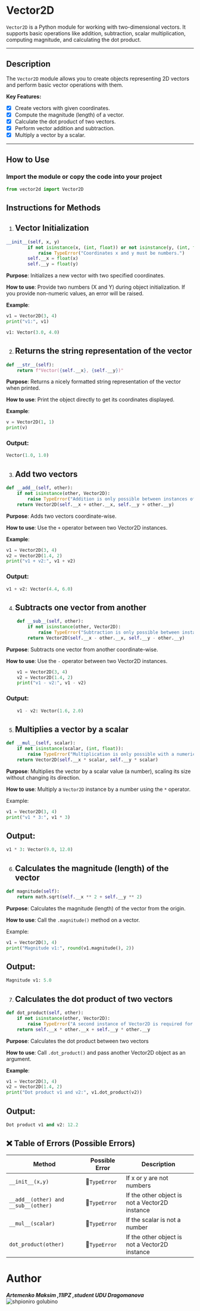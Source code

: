 # Vector2D 

`Vector2D` is a Python module for working with two-dimensional vectors. It supports basic operations like addition, subtraction, scalar multiplication, computing magnitude, and calculating the dot product.

---

##  Description

The `Vector2D` module allows you to create objects representing 2D vectors and perform basic vector operations with them.

**Key Features:**
- [X] Create vectors with given coordinates.
- [X] Compute the magnitude (length) of a vector.
- [X] Calculate the dot product of two vectors.
- [X] Perform vector addition and subtraction.
- [X] Multiply a vector by a scalar.

---

##  How to Use

###  Import the module or copy the code into your project
```python
from vector2d import Vector2D  
```
## Instructions for Methods
1. ## Vector Initialization
```py
__init__(self, x, y)
        if not isinstance(x, (int, float)) or not isinstance(y, (int, float)):
            raise TypeError("Coordinates x and y must be numbers.")
        self.__x = float(x)
        self.__y = float(y)
```
**Purpose**:
Initializes a new vector with two specified coordinates.

**How to use**:
Provide two numbers (X and Y) during object initialization.
If you provide non-numeric values, an error will be raised.

**Example**:
```py
v1 = Vector2D(3, 4)
print("v1:", v1)

v1: Vector(3.0, 4.0)
```

2. ## Returns the string representation of the vector
```py
def __str__(self):
    return f"Vector({self.__x}, {self.__y})"
```
**Purpose**:
Returns a nicely formatted string representation of the vector when printed.

**How to use**:
Print the object directly to get its coordinates displayed.

**Example**:
```py
v = Vector2D(1, 1)
print(v)
```
### Output:
```py
Vector(1.0, 1.0)
```

3. ## Add two vectors
```py
def __add__(self, other):
    if not isinstance(other, Vector2D):
        raise TypeError("Addition is only possible between instances of Vector2D.")
    return Vector2D(self.__x + other.__x, self.__y + other.__y)
```
**Purpose**:
Adds two vectors coordinate-wise.

**How to use**:
Use the ```+``` operator between two Vector2D instances.

**Example**:
```py
v1 = Vector2D(3, 4)
v2 = Vector2D(1.4, 2)
print("v1 + v2:", v1 + v2)
```
### Output:
```py
v1 + v2: Vector(4.4, 6.0)
```

4. ## Subtracts one vector from another
```py
    def __sub__(self, other):
        if not isinstance(other, Vector2D):
            raise TypeError("Subtraction is only possible between instances of Vector2D.")
        return Vector2D(self.__x - other.__x, self.__y - other.__y)
```
**Purpose**:
    Subtracts one vector from another coordinate-wise.

**How to use**:
Use the ```-``` operator between two Vector2D instances.
```py
    v1 = Vector2D(3, 4)
    v2 = Vector2D(1.4, 2)
    print("v1 - v2:", v1 - v2)
```
### Output:
```py
    v1 - v2: Vector(1.6, 2.0)
```
5. ## Multiplies a vector by a scalar
```py
def __mul__(self, scalar):
    if not isinstance(scalar, (int, float)):
        raise TypeError("Multiplication is only possible with a numeric value.")
    return Vector2D(self.__x * scalar, self.__y * scalar)
```
**Purpose**:
Multiplies the vector by a scalar value (a number), scaling its size without changing its direction.

**How to use**:
Multiply a ```Vector2D``` instance by a number using the ```*``` operator.

Example:
```py
v1 = Vector2D(3, 4)
print("v1 * 3:", v1 * 3)
```
## Output:
```py
v1 * 3: Vector(9.0, 12.0)
```

6. ## Calculates the magnitude (length) of the vector
```py
def magnitude(self):
    return math.sqrt(self.__x ** 2 + self.__y ** 2)
```
**Purpose**:
Calculates the magnitude (length) of the vector from the origin.

**How to use**:
Call the ```.magnitude()``` method on a vector.

Example:
```py
v1 = Vector2D(3, 4)
print("Magnitude v1:", round(v1.magnitude(), 2))
```
## Output:
```py
Magnitude v1: 5.0
```

7. ## Calculates the dot product of two vectors
```py
def dot_product(self, other):
    if not isinstance(other, Vector2D):
        raise TypeError("A second instance of Vector2D is required for computation.")
    return self.__x * other.__x + self.__y * other.__y
```
**Purpose**:
Calculates the dot product between two vectors 

**How to use**:
Call ```.dot_product()``` and pass another Vector2D object as an argument.

**Example**:
```py
v1 = Vector2D(3, 4)
v2 = Vector2D(1.4, 2)
print("Dot product v1 and v2:", v1.dot_product(v2))
```
## Output: 
```py
Dot product v1 and v2: 12.2
```

## :x: Table of Errors (Possible Errors)
| Method | Possible Error | Description |
| ------ | -------------- | ----------- |
|```__init__(x,y)```|:red_circle:```TypeError```| If x or y are not numbers |
|```__add__(other) and __sub__(other)```|:red_circle:```TypeError```|If the other object is not a Vector2D instance|
|```__mul__(scalar)```|:red_circle:```TypeError```|If the scalar is not a number|
|```dot_product(other)```|:red_circle:```TypeError```|If the other object is not a Vector2D instance|

# Author
***Artemenko Maksim ,11IPZ ,student UDU Dragomanova***
![shpioniro golubino](https://imgur.com/a/O50odec)
